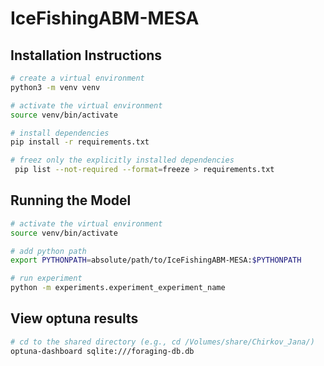 # IceFishingABM-MESA

## Installation Instructions

```bash
# create a virtual environment
python3 -m venv venv

# activate the virtual environment
source venv/bin/activate

# install dependencies
pip install -r requirements.txt

# freez only the explicitly installed dependencies
 pip list --not-required --format=freeze > requirements.txt
```

## Running the Model

```bash
# activate the virtual environment
source venv/bin/activate

# add python path
export PYTHONPATH=absolute/path/to/IceFishingABM-MESA:$PYTHONPATH

# run experiment
python -m experiments.experiment_experiment_name
```

## View optuna results

```bash
# cd to the shared directory (e.g., cd /Volumes/share/Chirkov_Jana/)
optuna-dashboard sqlite:///foraging-db.db
```
